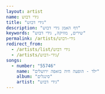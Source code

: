 ```yaml
---
layout: artist
name: גידי דבוש
title: "גידי דבוש"
description: "דף האמן גידי דבוש"
keywords: "שירים, מוזיקה, גידי דבוש"
permalink: /artists/גידי-דבוש
redirect_from:
  - /artists/list/גידי דבוש
  - /artists/גידי-דבוש/
songs:
  - number: "55746"
    name: "ילד - הופעה חיה בזאפה ירושלים"
    album: "סינגלים"
    artist: "גידי דבוש"
---
```

